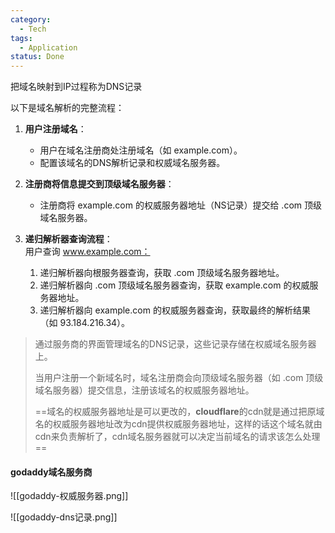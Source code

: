 ```yaml
---
category:
  - Tech
tags:
  - Application
status: Done
---
```

把域名映射到IP过程称为DNS记录

以下是域名解析的完整流程：

1. **用户注册域名**：

    - 用户在域名注册商处注册域名（如 example.com）。
    - 配置该域名的DNS解析记录和权威域名服务器。

2. **注册商将信息提交到顶级域名服务器**：

    - 注册商将 example.com 的权威服务器地址（NS记录）提交给 .com 顶级域名服务器。

3. **递归解析器查询流程**：  
   用户查询 www.example.com：
    1. 递归解析器向根服务器查询，获取 .com 顶级域名服务器地址。
    2. 递归解析器向 .com 顶级域名服务器查询，获取 example.com 的权威服务器地址。
    3. 递归解析器向 example.com 的权威服务器查询，获取最终的解析结果（如 93.184.216.34）。

> 通过服务商的界面管理域名的DNS记录，这些记录存储在权威域名服务器上。
>
> 当用户注册一个新域名时，域名注册商会向顶级域名服务器（如 .com 顶级域名服务器）提交信息，注册该域名的权威服务器地址。
>
> ==域名的权威服务器地址是可以更改的，**cloudflare**的cdn就是通过把原域名的权威服务器地址改为cdn提供权威服务器地址，这样的话这个域名就由cdn来负责解析了，cdn域名服务器就可以决定当前域名的请求该怎么处理==

#### godaddy域名服务商
![[godaddy-权威服务器.png]]

![[godaddy-dns记录.png]]